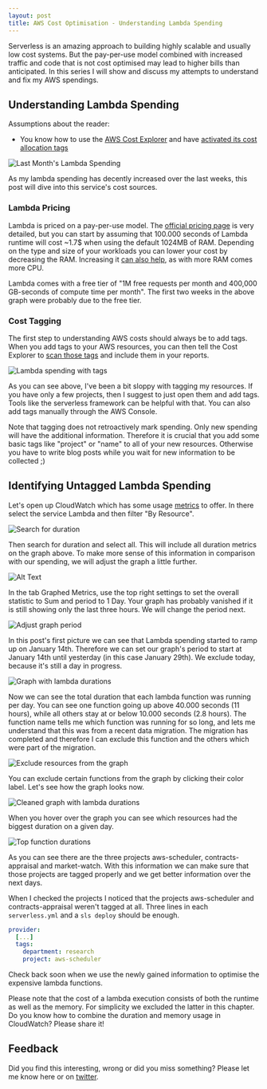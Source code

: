 ```yaml
---
layout: post
title: AWS Cost Optimisation - Understanding Lambda Spending
---
```


Serverless is an amazing approach to building highly scalable and usually low cost systems. But the pay-per-use model combined with increased traffic and code that is not cost optimised may lead to higher bills than anticipated. In this series I will show and discuss my attempts to understand and fix my AWS spendings.

## Understanding Lambda Spending

Assumptions about the reader:
- You know how to use the [AWS Cost Explorer](https://docs.aws.amazon.com/awsaccountbilling/latest/aboutv2/ce-what-is.html) and have [activated its cost allocation tags](https://docs.aws.amazon.com/awsaccountbilling/latest/aboutv2/custom-tags.html)

![Last Month's Lambda Spending](https://dev-to-uploads.s3.amazonaws.com/i/r5iurpnrnbxei8ya0lme.png)

As my lambda spending has decently increased over the last weeks, this post will dive into this service's cost sources.

### Lambda Pricing

Lambda is priced on a pay-per-use model. The [official pricing page](https://aws.amazon.com/lambda/pricing) is very detailed, but you can start by assuming that 100.000 seconds of Lambda runtime will cost ~1.7$ when using the default 1024MB of RAM. Depending on the type and size of your workloads you can lower your cost by decreasing the RAM. Increasing it [can also help](https://hackernoon.com/lower-your-aws-lambda-bill-by-increasing-memory-size-yep-e591ae499692), as with more RAM comes more CPU.

Lambda comes with a free tier of "1M free requests per month and 400,000 GB-seconds of compute time per month". The first two weeks in the above graph were probably due to the free tier.

### Cost Tagging

The first step to understanding AWS costs should always be to add tags. When you add tags to your AWS resources, you can then tell the Cost Explorer to [scan those tags](https://docs.aws.amazon.com/awsaccountbilling/latest/aboutv2/activating-tags.html) and include them in your reports.

![Lambda spending with tags](https://dev-to-uploads.s3.amazonaws.com/i/rksielpepv5q5jlaiom3.png)

As you can see above, I've been a bit sloppy with tagging my resources. If you have only a few projects, then I suggest to just open them and add tags. Tools like the serverless framework can be helpful with that. You can also add tags manually through the AWS Console.

Note that tagging does not retroactively mark spending. Only new spending will have the additional information. Therefore it is crucial that you add some basic tags like "project" or "name" to all of your new resources. Otherwise you have to write blog posts while you wait for new information to be collected ;)

## Identifying Untagged Lambda Spending

Let's open up CloudWatch which has some usage [metrics](https://console.aws.amazon.com/cloudwatch/home#metricsV2:) to offer. In there select the service Lambda and then filter "By Resource".

![Search for duration](https://dev-to-uploads.s3.amazonaws.com/i/5g38o5am23svd2iq6vfc.png)

Then search for duration and select all. This will include all duration metrics on the graph above. To make more sense of this information in comparison with our spending, we will adjust the graph a little further.

![Alt Text](https://dev-to-uploads.s3.amazonaws.com/i/qdql7hxmhvp0fdepcrle.png)

In the tab Graphed Metrics, use the top right settings to set the overall statistic to Sum and period to 1 Day. Your graph has probably vanished if it is still showing only the last three hours. We will change the period next.

![Adjust graph period](https://dev-to-uploads.s3.amazonaws.com/i/m2ryr98o165nxmdhrt2x.png)

In this post's first picture we can see that Lambda spending started to ramp up on January 14th. Therefore we can set our graph's period to start at January 14th until yesterday (in this case January 29th). We exclude today, because it's still a day in progress.

![Graph with lambda durations](https://dev-to-uploads.s3.amazonaws.com/i/fqa1m59m96l0hnbxrz9h.png)

Now we can see the total duration that each lambda function was running per day. You can see one function going up above 40.000 seconds (11 hours), while all others stay at or below 10.000 seconds (2.8 hours). The function name tells me which function was running for so long, and lets me understand that this was from a recent data migration. The migration has completed and therefore I can exclude this function and the others which were part of the migration. 

![Exclude resources from the graph](https://dev-to-uploads.s3.amazonaws.com/i/dsg5z0y91lvpwysz5xo1.png)

You can exclude certain functions from the graph by clicking their color label. Let's see how the graph looks now.

![Cleaned graph with lambda durations](https://dev-to-uploads.s3.amazonaws.com/i/r8m2sol071esxks5qz73.png)

When you hover over the graph you can see which resources had the biggest duration on a given day.

![Top function durations](https://dev-to-uploads.s3.amazonaws.com/i/dcctzpquq9m17mxtvx2t.png)

As you can see there are the three projects aws-scheduler, contracts-appraisal and market-watch. With this information we can make sure that those projects are tagged properly and we get better information over the next days.

When I checked the projects I noticed that the projects aws-scheduler and contracts-appraisal weren't tagged at all. Three lines in each `serverless.yml` and a `sls deploy` should be enough.

```yaml
provider:
  [...]
  tags:
    department: research
    project: aws-scheduler
```

Check back soon when we use the newly gained information to optimise the expensive lambda functions.

Please note that the cost of a lambda execution consists of both the runtime as well as the memory. For simplicity we excluded the latter in this chapter. Do you know how to combine the duration and memory usage in CloudWatch? Please share it!

## Feedback

Did you find this interesting, wrong or did you miss something? Please let me know here or on [twitter](https://twitter.com/michabahr).